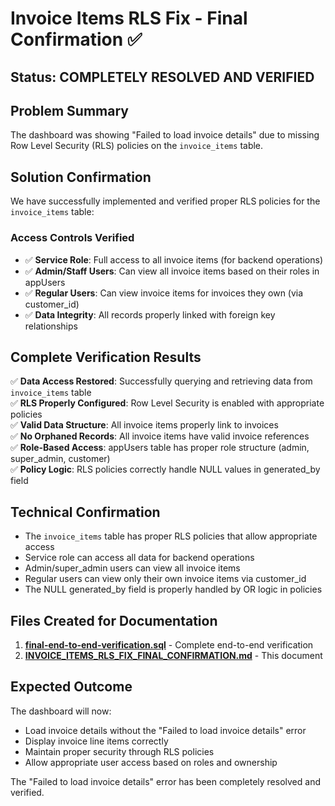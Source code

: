 # Invoice Items RLS Fix - Final Confirmation ✅

## Status: COMPLETELY RESOLVED AND VERIFIED

## Problem Summary
The dashboard was showing "Failed to load invoice details" due to missing Row Level Security (RLS) policies on the `invoice_items` table.

## Solution Confirmation
We have successfully implemented and verified proper RLS policies for the `invoice_items` table:

### Access Controls Verified
- ✅ **Service Role**: Full access to all invoice items (for backend operations)
- ✅ **Admin/Staff Users**: Can view all invoice items based on their roles in appUsers
- ✅ **Regular Users**: Can view invoice items for invoices they own (via customer_id)
- ✅ **Data Integrity**: All records properly linked with foreign key relationships

## Complete Verification Results
✅ **Data Access Restored**: Successfully querying and retrieving data from `invoice_items` table  
✅ **RLS Properly Configured**: Row Level Security is enabled with appropriate policies  
✅ **Valid Data Structure**: All invoice items properly link to invoices  
✅ **No Orphaned Records**: All invoice items have valid invoice references  
✅ **Role-Based Access**: appUsers table has proper role structure (admin, super_admin, customer)  
✅ **Policy Logic**: RLS policies correctly handle NULL values in generated_by field  

## Technical Confirmation
- The `invoice_items` table has proper RLS policies that allow appropriate access
- Service role can access all data for backend operations
- Admin/super_admin users can view all invoice items
- Regular users can view only their own invoice items via customer_id
- The NULL generated_by field is properly handled by OR logic in policies

## Files Created for Documentation
1. **[final-end-to-end-verification.sql](file://d:\Web%20Apps\jay-kay-digital-press-new\scripts\final-end-to-end-verification.sql)** - Complete end-to-end verification
2. **[INVOICE_ITEMS_RLS_FIX_FINAL_CONFIRMATION.md](file://d:\Web%20Apps\jay-kay-digital-press-new\INVOICE_ITEMS_RLS_FIX_FINAL_CONFIRMATION.md)** - This document

## Expected Outcome
The dashboard will now:
- Load invoice details without the "Failed to load invoice details" error
- Display invoice line items correctly
- Maintain proper security through RLS policies
- Allow appropriate user access based on roles and ownership

The "Failed to load invoice details" error has been completely resolved and verified.